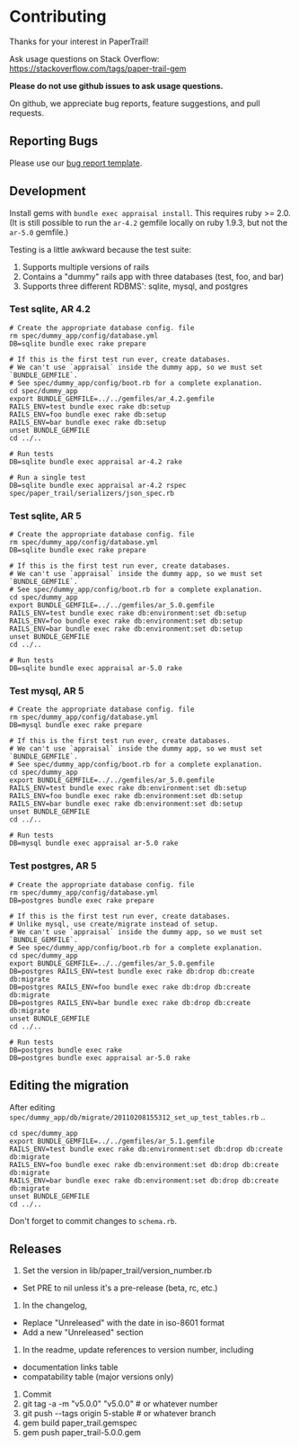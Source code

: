 # Contributing

Thanks for your interest in PaperTrail!

Ask usage questions on Stack Overflow:
https://stackoverflow.com/tags/paper-trail-gem

**Please do not use github issues to ask usage questions.**

On github, we appreciate bug reports, feature suggestions, and pull requests.

## Reporting Bugs

Please use our [bug report template][1].

## Development

Install gems with `bundle exec appraisal install`. This requires ruby >= 2.0.
(It is still possible to run the `ar-4.2` gemfile locally on ruby 1.9.3, but
not the `ar-5.0` gemfile.)

Testing is a little awkward because the test suite:

1. Supports multiple versions of rails
1. Contains a "dummy" rails app with three databases (test, foo, and bar)
1. Supports three different RDBMS': sqlite, mysql, and postgres

### Test sqlite, AR 4.2

```
# Create the appropriate database config. file
rm spec/dummy_app/config/database.yml
DB=sqlite bundle exec rake prepare

# If this is the first test run ever, create databases.
# We can't use `appraisal` inside the dummy app, so we must set `BUNDLE_GEMFILE`.
# See spec/dummy_app/config/boot.rb for a complete explanation.
cd spec/dummy_app
export BUNDLE_GEMFILE=../../gemfiles/ar_4.2.gemfile
RAILS_ENV=test bundle exec rake db:setup
RAILS_ENV=foo bundle exec rake db:setup
RAILS_ENV=bar bundle exec rake db:setup
unset BUNDLE_GEMFILE
cd ../..

# Run tests
DB=sqlite bundle exec appraisal ar-4.2 rake

# Run a single test
DB=sqlite bundle exec appraisal ar-4.2 rspec spec/paper_trail/serializers/json_spec.rb
```

### Test sqlite, AR 5

```
# Create the appropriate database config. file
rm spec/dummy_app/config/database.yml
DB=sqlite bundle exec rake prepare

# If this is the first test run ever, create databases.
# We can't use `appraisal` inside the dummy app, so we must set `BUNDLE_GEMFILE`.
# See spec/dummy_app/config/boot.rb for a complete explanation.
cd spec/dummy_app
export BUNDLE_GEMFILE=../../gemfiles/ar_5.0.gemfile
RAILS_ENV=test bundle exec rake db:environment:set db:setup
RAILS_ENV=foo bundle exec rake db:environment:set db:setup
RAILS_ENV=bar bundle exec rake db:environment:set db:setup
unset BUNDLE_GEMFILE
cd ../..

# Run tests
DB=sqlite bundle exec appraisal ar-5.0 rake
```

### Test mysql, AR 5

```
# Create the appropriate database config. file
rm spec/dummy_app/config/database.yml
DB=mysql bundle exec rake prepare

# If this is the first test run ever, create databases.
# We can't use `appraisal` inside the dummy app, so we must set `BUNDLE_GEMFILE`.
# See spec/dummy_app/config/boot.rb for a complete explanation.
cd spec/dummy_app
export BUNDLE_GEMFILE=../../gemfiles/ar_5.0.gemfile
RAILS_ENV=test bundle exec rake db:environment:set db:setup
RAILS_ENV=foo bundle exec rake db:environment:set db:setup
RAILS_ENV=bar bundle exec rake db:environment:set db:setup
unset BUNDLE_GEMFILE
cd ../..

# Run tests
DB=mysql bundle exec appraisal ar-5.0 rake
```

### Test postgres, AR 5

```
# Create the appropriate database config. file
rm spec/dummy_app/config/database.yml
DB=postgres bundle exec rake prepare

# If this is the first test run ever, create databases.
# Unlike mysql, use create/migrate instead of setup.
# We can't use `appraisal` inside the dummy app, so we must set `BUNDLE_GEMFILE`.
# See spec/dummy_app/config/boot.rb for a complete explanation.
cd spec/dummy_app
export BUNDLE_GEMFILE=../../gemfiles/ar_5.0.gemfile
DB=postgres RAILS_ENV=test bundle exec rake db:drop db:create db:migrate
DB=postgres RAILS_ENV=foo bundle exec rake db:drop db:create db:migrate
DB=postgres RAILS_ENV=bar bundle exec rake db:drop db:create db:migrate
unset BUNDLE_GEMFILE
cd ../..

# Run tests
DB=postgres bundle exec rake
DB=postgres bundle exec appraisal ar-5.0 rake
```

## Editing the migration

After editing `spec/dummy_app/db/migrate/20110208155312_set_up_test_tables.rb` ..

```
cd spec/dummy_app
export BUNDLE_GEMFILE=../../gemfiles/ar_5.1.gemfile
RAILS_ENV=test bundle exec rake db:environment:set db:drop db:create db:migrate
RAILS_ENV=foo bundle exec rake db:environment:set db:drop db:create db:migrate
RAILS_ENV=bar bundle exec rake db:environment:set db:drop db:create db:migrate
unset BUNDLE_GEMFILE
cd ../..
```

Don't forget to commit changes to `schema.rb`.

## Releases

1. Set the version in lib/paper_trail/version_number.rb
  - Set PRE to nil unless it's a pre-release (beta, rc, etc.)
1. In the changelog,
  - Replace "Unreleased" with the date in iso-8601 format
  - Add a new "Unreleased" section
1. In the readme, update references to version number, including
  - documentation links table
  - compatability table (major versions only)
1. Commit
1. git tag -a -m "v5.0.0" "v5.0.0" # or whatever number
1. git push --tags origin 5-stable # or whatever branch
1. gem build paper_trail.gemspec
1. gem push paper_trail-5.0.0.gem

[1]: https://github.com/airblade/paper_trail/blob/master/doc/bug_report_template.rb
